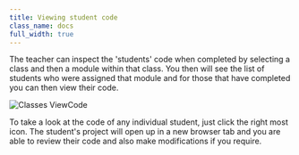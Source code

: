 ```yaml
---
title: Viewing student code
class_name: docs
full_width: true
---
```


The teacher can inspect the 'students' code when completed by selecting a class and then a module within that class. You then will see the list of students who were assigned that module and for those that have completed you can then view their code.

![Classes ViewCode](/img/docs/class_viewcode.png)

To take a look at the code of any individual student, just click the right most icon. The student's project will open up in a new browser tab and you are able to review their code and also make modifications if you require.


